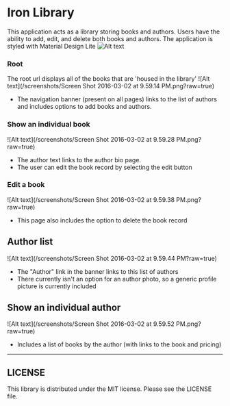 # Iron Library

This application acts as a library storing books and authors. Users have the ability to add, edit, and delete both books and authors.
The application is styled with Material Design Lite
![Alt text](/screenshots/iron-library-initial.gif?raw=true)

### Root
The root url displays all of the books that are 'housed in the library'
![Alt text](/screenshots/Screen Shot 2016-03-02 at 9.59.14 PM.png?raw=true)
* The navigation banner (present on all pages) links to the list of authors and includes options to add books and authors.

### Show an individual book

![Alt text](/screenshots/Screen Shot 2016-03-02 at 9.59.28 PM.png?raw=true)
* The author text links to the author bio page.
* The user can edit the book record by selecting the edit button


### Edit a book
![Alt text](/screenshots/Screen Shot 2016-03-02 at 9.59.38 PM.png?raw=true)
* This page also includes the option to delete the book record

## Author list
![Alt text](/screenshots/Screen Shot 2016-03-02 at 9.59.44 PM?raw=true)
* The "Author" link in the banner links to this list of authors
* There currently isn't an option for an author photo, so a generic profile picture is currently included

## Show an individual author
![Alt text](/screenshots/Screen Shot 2016-03-02 at 9.59.52 PM.png?raw=true)
* Includes a list of books by the author (with links to the book and pricing)




___
## LICENSE
This library is distributed under the MIT license. Please see the LICENSE file.
